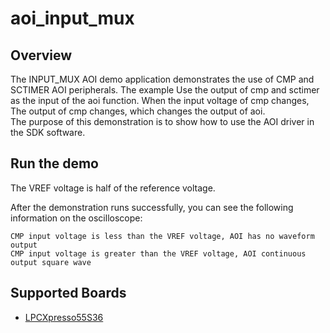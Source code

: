 # aoi_input_mux

## Overview
The INPUT_MUX AOI demo application demonstrates the use of CMP and SCTIMER AOI peripherals.
The example Use the output of cmp and sctimer as the input of the aoi function. When the input voltage of cmp changes,
The output of cmp changes, which changes the output of aoi.  
The purpose of this demonstration is to show how to use the AOI driver in the SDK software.

## Run the demo
The VREF voltage is half of the reference voltage.

After the demonstration runs successfully, you can see the following information on the oscilloscope:

~~~~~~~~~~~~~~~~~~~~~~~~~~~~~
CMP input voltage is less than the VREF voltage, AOI has no waveform output
CMP input voltage is greater than the VREF voltage, AOI continuous output square wave
~~~~~~~~~~~~~~~~~~~~~~~~~~~~~

## Supported Boards
- [LPCXpresso55S36](../../../_boards/lpcxpresso55s36/driver_examples/aoi/input_mux/example_board_readme.md)
